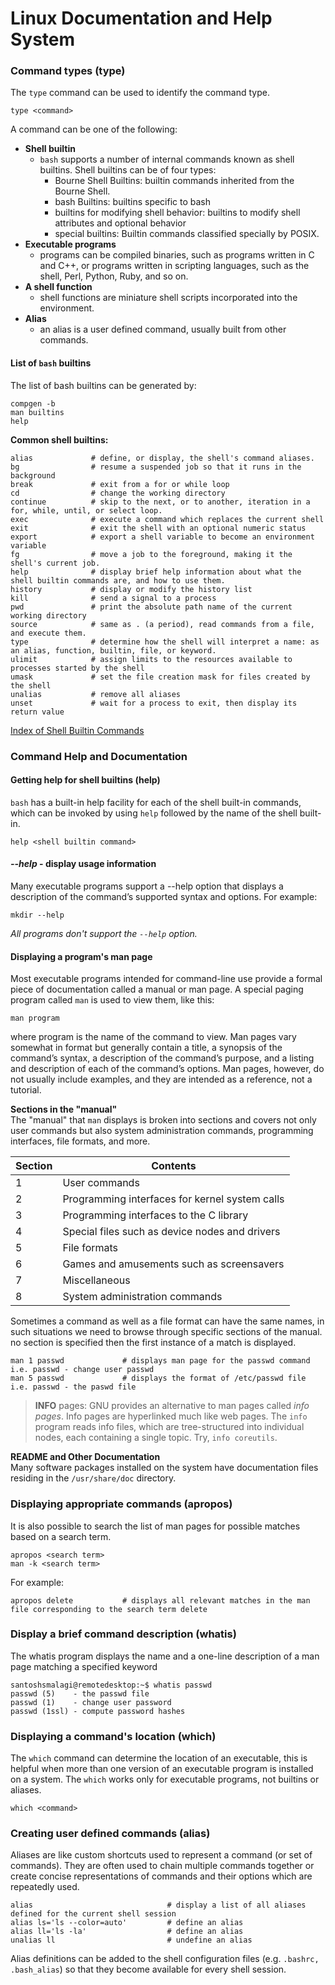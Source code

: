 # Linux Documentation and Help System

### Command types (type)

The ```type``` command can be used to identify the command type.
```console
type <command>
```

A command can be one of the following:
* **Shell builtin**
    * ```bash``` supports a number of internal commands known as shell builtins. Shell builtins can be of four types:
         * Bourne Shell Builtins: builtin commands inherited from the Bourne Shell.
         * bash Builtins: builtins specific to bash
         * builtins for modifying shell behavior: builtins to modify shell attributes and optional behavior
         * special builtins: Builtin commands classified specially by POSIX.
* **Executable programs**
    * programs can be compiled binaries, such as programs written in C and C++, or programs written in scripting languages, such as the shell, Perl, Python, Ruby, and so on.
* **A shell function**
    * shell functions are miniature shell scripts incorporated into the environment.
* **Alias**
    * an alias is a user defined command, usually built from other commands.

#### List of  ```bash``` builtins
The list of bash builtins can be generated by:
```console
compgen -b
man builtins
help
```
**Common shell builtins:**
```console
alias             # define, or display, the shell's command aliases.
bg                # resume a suspended job so that it runs in the background
break             # exit from a for or while loop
cd                # change the working directory
continue          # skip to the next, or to another, iteration in a for, while, until, or select loop.
exec              # execute a command which replaces the current shell
exit              # exit the shell with an optional numeric status
export            # export a shell variable to become an environment variable 
fg                # move a job to the foreground, making it the shell's current job.
help              # display brief help information about what the shell builtin commands are, and how to use them.
history           # display or modify the history list
kill              # send a signal to a process
pwd               # print the absolute path name of the current working directory
source            # same as . (a period), read commands from a file, and execute them.
type              # determine how the shell will interpret a name: as an alias, function, builtin, file, or keyword.
ulimit            # assign limits to the resources available to processes started by the shell
umask             # set the file creation mask for files created by the shell
unalias           # remove all aliases
unset             # wait for a process to exit, then display its return value
```
[Index of Shell Builtin Commands](https://www.gnu.org/software/bash/manual/html_node/Builtin-Index.html#Builtin-Index)


### Command Help and Documentation

#### Getting help for shell builtins (help)
```bash``` has a built-in help facility for each of the shell built-in commands, which can be invoked by using ```help``` followed by the name of the shell built-in.

```console
help <shell builtin command>
```

#### *--help* - display usage information
Many executable programs support a --help option that displays a description of the command’s supported syntax and options. For example:
```console
mkdir --help
```
*All programs don't support the ```--help``` option.*

#### Displaying a program's man page
Most executable programs intended for command-line use provide a formal piece of documentation called a manual or man page. A special paging program
called ```man``` is used to view them, like this:

```console
man program
```
where program is the name of the command to view. Man pages vary somewhat in format but generally contain a title, a synopsis of the command’s syntax, a description of the command’s purpose, and a listing and description of each of the command’s options. Man pages, however, do not usually include examples, and they are intended as a reference,
not a tutorial.

**Sections in the "manual"**  
The "manual" that ```man``` displays is broken into sections and covers not only user commands but also system administration commands, programming interfaces, file formats, and more.

| Section | Contents                                       |
|---------|------------------------------------------------|
| 1       | User commands                                  |
| 2       | Programming interfaces for kernel system calls |
| 3       | Programming interfaces to the C library        |
| 4       | Special files such as device nodes and drivers |
| 5       | File formats                                   |
| 6       | Games and amusements such as screensavers      |
| 7       | Miscellaneous                                  |
| 8       | System administration commands                 |

Sometimes a command as well as a file format can have the same names, in such situations we need to browse through specific sections of the manual.  no section is specified then the first instance of a match is displayed.

```console
man 1 passwd             # displays man page for the passwd command i.e. passwd - change user passwd
man 5 passwd             # displays the format of /etc/passwd file i.e. passwd - the paswd file
```

> **INFO** pages: GNU provides an alternative to man pages called *info pages*. Info pages are hyperlinked much like web pages. The ```info``` program reads info files, which are tree-structured into individual nodes, each containing a single topic. Try, ```info coreutils```.

**README and Other Documentation**  
Many software packages installed on the system have documentation files residing in the ```/usr/share/doc``` directory.

### Displaying appropriate commands (apropos)
It is also possible to search the list of man pages for possible matches based on a search term.

```console
apropos <search term>
man -k <search term>
```

For example:
```console
apropos delete           # displays all relevant matches in the man file corresponding to the search term delete
```

### Display a brief command description (whatis)
The whatis program displays the name and a one-line description of a man page matching a specified keyword
```console
santoshsmalagi@remotedesktop:~$ whatis passwd
passwd (5)    - the passwd file
passwd (1)    - change user password
passwd (1ssl) - compute password hashes
```
### Displaying a command's location (which)
The ```which``` command can determine the location of an executable, this is helpful when more than one version of an executable program is installed on a system. The ```which``` works only for executable programs, not builtins or aliases.

```console
which <command>
```

### Creating user defined commands (alias)
Aliases are like custom shortcuts used to represent a command (or set of commands). They are often used to chain multiple commands together or create concise representations of commands and their options which are repeatedly used.

```console
alias                              # display a list of all aliases defined for the current shell session
alias ls='ls --color=auto'         # define an alias
alias ll='ls -la'                  # define an alias
unalias ll                         # undefine an alias
```

Alias definitions can be added to the shell configuration files (e.g. ```.bashrc, .bash_alias```) so that they become available for every shell session.
